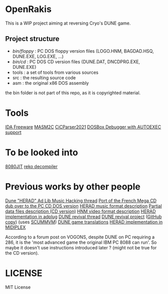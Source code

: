 # OpenRakis

This is a WIP project aiming at reversing Cryo's DUNE game.

## Project structure

* *bin/floppy* :  PC DOS floppy version files (LOGO.HNM, BAGDAD.HSQ, DUNE.EXE, LOG.EXE, ...)
* *bin/cd* : PC DOS CD version files (DUNE.DAT, DNCDPRG.EXE, DUNE.EXE)
* tools : a set of tools from various sources
* src : the resulting source code
* asm : the original x86 DOS assembly

the bin folder is not part of this repo, as it is copyrighted material.

# Tools

[IDA Freeware](https://www.scummvm.org/news/20180331/)
[MASM2C](https://github.com/xor2003/masm2c)
[CiCParser2021](https://github.com/gabonator/Projects/tree/master/XenonResurrection/Parser/CicParser2021)
[DOSBox Debugger with AUTOEXEC support](https://www.vogons.org/viewtopic.php?p=860536#p860536)

# To be looked into

[8080JIT](https://github.com/DaveTCode/8080JIT)
[reko decompiler](https://github.com/uxmal/reko)

# Previous works by other people

[Dune "HERAD" Ad Lib Music Hacking thread](https://www.vogons.org/viewtopic.php?t=49813)
[Port of the French Mega CD dub over to the PC CD DOS version](https://www.abandonware-forums.org/forum/autres/les-aventuriers-de-la-traduction-perdue/764167-dune-cd/page15#post804135)
[HERAD music format description](http://www.vgmpf.com/Wiki/index.php/HERAD)
[Partial data files description (CD version)](https://bigs.fr/dune_old/)
[HNM video format description](https://wiki.multimedia.cx/index.php?title=HNM_%281%29)
[HERAD implementation in adplug](https://github.com/adplug/adplug/blob/master/src/herad.cpp)
[DUNE revival thread](https://forum.dune2k.com/topic/17217-rewriting-cryos-dune-1-it-seems-possible/page/13/)
[DUNE revival project](https://sourceforge.net/p/dunerevival/code/HEAD/tree/) ([GitHub copy](https://github.com/sonicpp/dunerevival-code)) (uses [SCUMMVM](https://www.scummvm.org/))
[DUNE game translations](https://github.com/sonicpp/Dune-game-translations)
[HERAD implementation in MIDIPLEX](https://github.com/stascorp/MIDIPLEX)

According to a forum post on VOGONS, despite DUNE on PC requiring a 286, it is the 'most advanced game the original IBM PC 8088 can run'. So maybe it doesn't use instructions introduced later ? (might not be true for the CD version).

# LICENSE

MIT License
